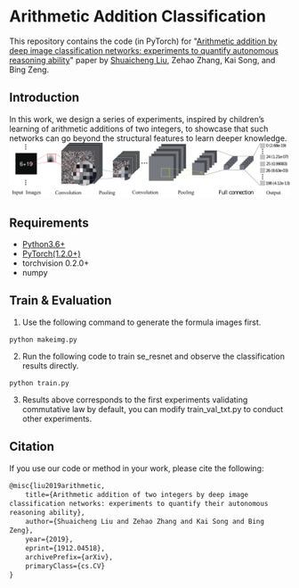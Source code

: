 # Arithmetic Addition Classification
This repository contains the code (in PyTorch) for "[Arithmetic addition by deep image classification networks: experiments to quantify autonomous reasoning ability](https://arxiv.org/abs/1912.04518)" paper by [Shuaicheng Liu](http://www.liushuaicheng.org/), Zehao Zhang, Kai Song, and Bing Zeng.
## Introduction
In this work, we design a series of experiments, inspired by children’s learning of arithmetic additions of two integers, to showcase that such networks can go beyond the structural features to learn deeper knowledge.
![add image](https://github.com/kaileysong/arithadd/blob/master/CNN_arch.png)
## Requirements
- [Python3.6+](https://www.python.org/downloads/)
- [PyTorch(1.2.0+)](http://pytorch.org)
- torchvision 0.2.0+
- numpy
## Train & Evaluation
1. Use the following command to generate the formula images first.
```
python makeimg.py
```
2. Run the following code to train se_resnet and observe the classification results directly.
```
python train.py
```
3. Results above corresponds to the first experiments validating commutative law by default, you can modify train_val_txt.py to conduct other experiments.
## Citation 
If you use our code or method in your work, please cite the following:
```
@misc{liu2019arithmetic,
    title={Arithmetic addition of two integers by deep image classification networks: experiments to quantify their autonomous reasoning ability},
    author={Shuaicheng Liu and Zehao Zhang and Kai Song and Bing Zeng},
    year={2019},
    eprint={1912.04518},
    archivePrefix={arXiv},
    primaryClass={cs.CV}
}
```
